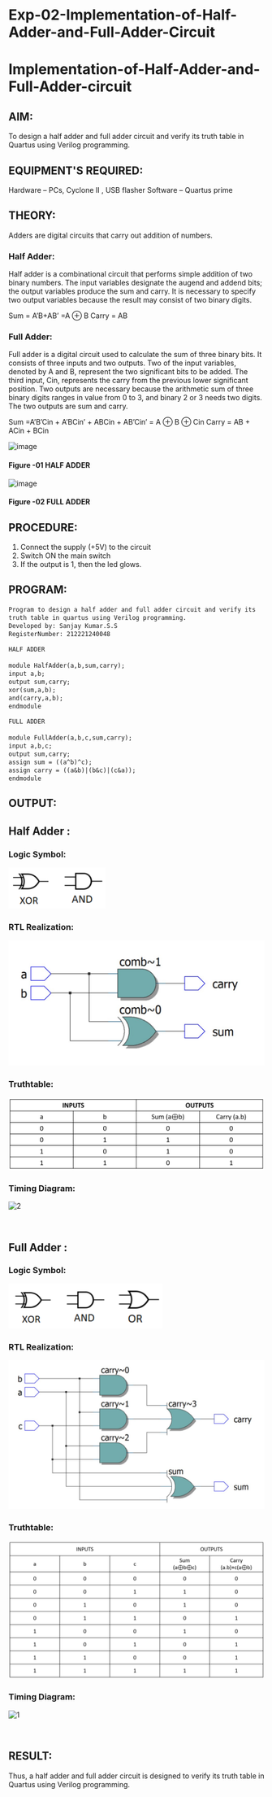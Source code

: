 # Exp-02-Implementation-of-Half-Adder-and-Full-Adder-Circuit

# Implementation-of-Half-Adder-and-Full-Adder-circuit
## AIM:
To design a half adder and full adder circuit and verify its truth table in Quartus using Verilog programming.

## EQUIPMENT'S REQUIRED:
Hardware – PCs, Cyclone II , USB flasher
Software – Quartus prime

## THEORY:
Adders are digital circuits that carry out addition of numbers.


### Half Adder:
Half adder is a combinational circuit that performs simple addition of two binary numbers. The input variables designate the augend and addend bits; the output variables produce the sum and carry. It is necessary to specify two output variables because the result may consist of two binary digits.

Sum = A’B+AB’ =A ⊕ B Carry = AB

### Full Adder:
Full adder is a digital circuit used to calculate the sum of three binary bits. It consists of three inputs and two outputs. Two of the input variables, denoted by A and B, represent the two significant bits to be added. The third input, Cin, represents the carry from the previous lower significant position. Two outputs are necessary because the arithmetic sum of three binary digits ranges in value from 0 to 3, and binary 2 or 3 needs two digits. The two outputs are sum and carry.

Sum =A’B’Cin + A’BCin’ + ABCin + AB’Cin’ = A ⊕ B ⊕ Cin Carry = AB + ACin + BCin

 ![image](https://user-images.githubusercontent.com/36288975/163552156-a13e5a56-c638-4110-97d9-8896907c8d25.png)

#### Figure -01 HALF ADDER 


![image](https://user-images.githubusercontent.com/36288975/163552057-b3547877-6d07-45b4-b7e0-bcfebfad9e1d.png)

#### Figure -02 FULL ADDER 

## PROCEDURE:

1. Connect the supply (+5V) to the circuit
2. Switch ON the main switch
3. If the output is 1, then the led glows.

## PROGRAM:
```
Program to design a half adder and full adder circuit and verify its truth table in quartus using Verilog programming.
Developed by: Sanjay Kumar.S.S
RegisterNumber: 212221240048
```

```
HALF ADDER

module HalfAdder(a,b,sum,carry);
input a,b;
output sum,carry;
xor(sum,a,b);
and(carry,a,b);
endmodule 
```
```
FULL ADDER

module FullAdder(a,b,c,sum,carry);
input a,b,c;
output sum,carry;
assign sum = ((a^b)^c);
assign carry = ((a&b)|(b&c)|(c&a));
endmodule
```

## OUTPUT:
## Half Adder : 
### Logic Symbol:
![output](./halfgate.png)
<br> 

### RTL Realization:
![output](./hrtl.png)
<br>

### Truthtable:
![output](./haddtable.png)
<br>

### Timing Diagram:
![2](https://user-images.githubusercontent.com/93427086/166093437-857933fe-2543-4700-a612-970e46cf99e5.jpeg)

<br>


## Full Adder : 
### Logic Symbol:
![output](./fullgate.png)
<br>

### RTL Realization:
![output](./frtl.png)
<br>

### Truthtable:
![output](./faddtable.png)
<br>

### Timing Diagram:
![1](https://user-images.githubusercontent.com/93427086/166093442-dac48f98-dab9-46e9-974e-9a879a24f14f.jpeg)

<br>

## RESULT:
Thus, a half adder and full adder circuit is designed to verify its truth table in Quartus using Verilog programming.
